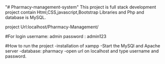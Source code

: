 "# Pharmacy-management-system" 
This project is full stack development project contain Html,CSS,javascript,Bootstrap Libraries and Php and database is MySQL.

project Url:localhost/Pharmacy-Management/

#For login
username: admin
password : admin123


#How to run the project
-installation of xampp
-Start the MySQl and Apache server
-database: pharmacy
-open url on localhost and type username and password.
